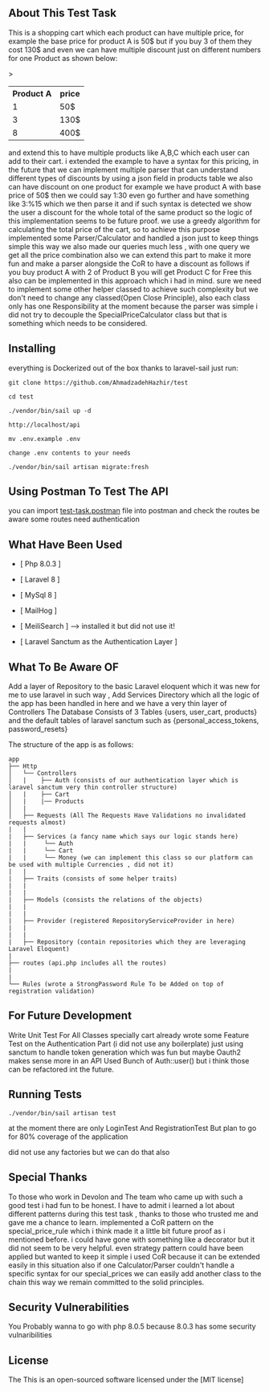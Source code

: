 
## About This Test Task

This is a shopping cart which each product can have multiple price, for example the base price for product A is 50$ but if you buy 3 of them they cost 130$ and even we can have multiple discount just on different numbers for one Product as shown below:


<table>
<th>Product A</th>
<th>price</th>
<tr><td>1</td><td>50$</td></tr>
<tr>><td>3</td><td>130$</td></tr>
<tr><td>8</td><td>400$</td></tr>
</table>

and extend this to have multiple products like A,B,C which each user can add to their cart.
i extended the example to have a syntax for this pricing,  in the future that we can implement multiple parser that can understand different types of discounts by using a json field in products table we also can have discount on one product for example we have product A with base price of 50$ then we could say 1:30 even go further and have something like 3:%15 which we then parse it and if such syntax is detected we show the user a discount for the whole total of the same product so the logic of this implementation seems to be future proof.
we use a greedy algorithm for calculating the total price of the cart, so to achieve this purpose implemented some Parser/Calculator and handled a json just to keep things simple this way we also made our queries much less , with one query we get all the price combination also we can extend this part to make it more fun and make a parser alongside the CoR to have a discount as follows if you buy product A with 2 of Product B you will get Product C for Free this also can be implemented in this approach which i had in mind. sure we need to implement some other helper classed to achieve such complexity but we don't need to change any classed(Open Close Principle), also each class only has one Responsibility at the moment because the parser was simple i did not try to decouple the SpecialPriceCalculator class but that is something which needs to be considered.

## Installing 

everything is Dockerized out of the box thanks to laravel-sail just run:

```
git clone https://github.com/AhmadzadehHazhir/test

cd test 

./vendor/bin/sail up -d

http://localhost/api

mv .env.example .env

change .env contents to your needs

./vendor/bin/sail artisan migrate:fresh 

```


## Using Postman To Test The API

you can import [test-task.postman](https://github.com/AhmadzadehHazhir/test/blob/main/test-task.postman_collection.json) file into postman and check the routes
be aware some routes need authentication

## What Have Been Used
* [ Php 8.0.3 ]

* [ Laravel 8 ]

* [ MySql 8 ]

* [ MailHog ]

* [ MeiliSearch ] --> installed it but did not use it!

* [ Laravel Sanctum as the Authentication Layer ]

## What To Be Aware OF

Add a layer of Repository to the basic Laravel eloquent which it was new for me to use laravel in such way ,
Add Services Directory which all the logic of the app has been handled in here and we have a very thin layer of Controllers
The Database Consists of 3 Tables {users, user_cart, products} and the default tables of laravel sanctum such as {personal_access_tokens, password_resets}

The structure of the app is as follows:


```
app
├── Http
│   └── Controllers
│   |    ├── Auth (consists of our authentication layer which is laravel sanctum very thin controller structure)
│   |    ├── Cart
│   |    |── Products
│   |    
│   ├── Requests (All The Requests Have Validations no invalidated requests almost)
|   |
|   ├── Services (a fancy name which says our logic stands here)
|   |     └── Auth
|   |     └── Cart
|   |     └── Money (we can implement this class so our platform can be used with multiple Currencies , did not it)
|   |
|   ├── Traits (consists of some helper traits)
|   |
|   |
|   ├── Models (consists the relations of the objects) 
|   |
|   |
|   ├── Provider (registered RepositoryServiceProvider in here)
|   |
|   |
|   ├── Repository (contain repositories which they are leveraging Laravel Eloquent)
|
├── routes (api.php includes all the routes) 
|
|
└── Rules (wrote a StrongPassword Rule To be Added on top of registration validation)
```

## For Future Development

Write Unit Test For All Classes specially cart
already wrote some Feature Test on the Authentication Part (i did not use any boilerplate) just using sanctum to handle token generation which was fun but maybe Oauth2 makes sense more in an API 
Used Bunch of Auth::user() but i think those can be refactored int the future.
    

## Running Tests

```
./vendor/bin/sail artisan test 
```
at the moment there are only LoginTest And RegistrationTest But plan to go for 80% coverage of the application

did not use any factories but we can do that also



## Special Thanks 

To those who work in Devolon and The team who came up with such a good test i had fun to be honest.
I have to admit i learned a lot about different patterns during this test task , thanks to those who trusted me and gave me a chance to learn. implemented a CoR pattern on the special_price_rule which i think made it a little bit future proof as i mentioned before. i could have gone with something like a decorator but it did not seem to be very helpful. even strategy pattern could have been applied but wanted to keep it simple i used CoR because it can be extended easily in this situation also if one Calculator/Parser couldn't handle a specific syntax for our special_prices we can easily add another class to the chain this way we remain committed to the solid principles.



## Security Vulnerabilities

You Probably wanna to go with php 8.0.5 because 8.0.3 has some security vulnaribilities 

## License

The This is an open-sourced software licensed under the [MIT license]
